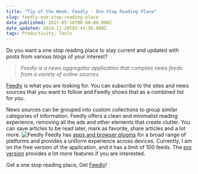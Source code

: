```yaml
---
title: "Tip of the Week: Feedly - One Stop Reading Place"
slug: feedly-one-stop-reading-place
date_published: 2017-05-16T00:00:00.000Z
date_updated: 2024-11-28T03:43:56.000Z
tags: Productivity, Tools
---
```


Do you want a one stop reading place to stay current and updated with posts from various blogs of your interest?

> *Feedly is a news aggregator application that compiles news feeds from a variety of online sources*

[Feedly](https://feedly.com/) is what you are looking for. You can subscribe to the sites and news sources that you want to follow and Feedly shows that as a combined list for you.

News sources can be grouped into custom collections to group similar categories of information. Feedly offers a clean and minimalist reading experience, removing all the ads and other elements that create clutter. You can save articles to be read later, mark as favorite, share articles and a lot more.
![Feedly](__GHOST_URL__/content/images/feedly_site.png)
Feedly has [apps and browser plugins](https://feedly.com/apps.html) for a broad range of platforms and provides a uniform experience across devices. Currently, I am on the free version of the application, and it has a limit of 100 feeds. The [pro version](https://feedly.com/i/pro/) provides a lot more features if you are interested.

Get a one stop reading place, Get [Feedly](https://feedly.com/)!
